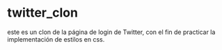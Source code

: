 # twitter_clon
este es un clon de la página de login de Twitter, con el fin de practicar la implementación de estilos en css.
